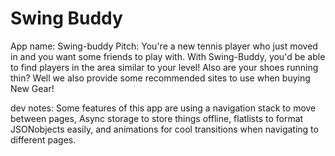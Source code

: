 # Swing Buddy

App name: Swing-buddy Pitch: You're a new tennis player who just moved in and you want some friends to play with. With Swing-Buddy, you'd be able to find players in the area similar to your level! Also are your shoes running thin? Well we also provide some recommended sites to use when buying New Gear!

dev notes: Some features of this app are using a navigation stack to move between pages, Async storage to store things offline, flatlists to format JSONobjects easily, and animations for cool transitions when navigating to different pages.
